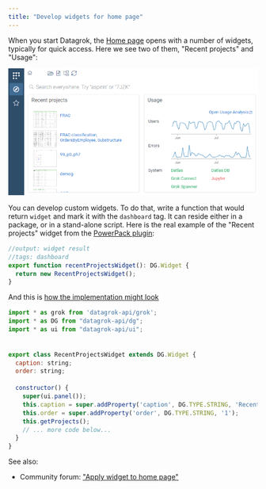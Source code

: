 ```yaml
---
title: "Develop widgets for home page"
---
```


When you start Datagrok, the [Home page](../../../datagrok/navigation/views/browse.md#home-page)
opens with a number of widgets, typically for quick access.
Here we see two of them, "Recent projects" and "Usage":

![](home-page-widgets.png)

You can develop custom widgets. To do that, write a function
that would return `widget` and mark it with the `dashboard` tag. It can reside either 
in a package, or in a stand-alone script. Here is the real example of the 
"Recent projects" widget from the 
[PowerPack plugin](https://github.com/datagrok-ai/public/blob/2e76a30ca11764c269c9e24654eace8e8ca4cf8b/packages/PowerPack/src/package.ts#L44):
```js
//output: widget result
//tags: dashboard
export function recentProjectsWidget(): DG.Widget {
  return new RecentProjectsWidget();
}


```

And this is [how the implementation might look](https://github.com/datagrok-ai/public/blob/2e76a30ca11764c269c9e24654eace8e8ca4cf8b/packages/PowerPack/src/widgets/recent-projects-widget.ts#L5) 

```js
import * as grok from 'datagrok-api/grok';
import * as DG from "datagrok-api/dg";
import * as ui from "datagrok-api/ui";

          
export class RecentProjectsWidget extends DG.Widget {
  caption: string;
  order: string;

  constructor() {
    super(ui.panel());
    this.caption = super.addProperty('caption', DG.TYPE.STRING, 'Recent projects');
    this.order = super.addProperty('order', DG.TYPE.STRING, '1');
    this.getProjects();
    // ... more code below...
  }
}
```

See also: 
* Community forum: ["Apply widget to home page"](https://community.datagrok.ai/t/apply-widget-to-home-page)